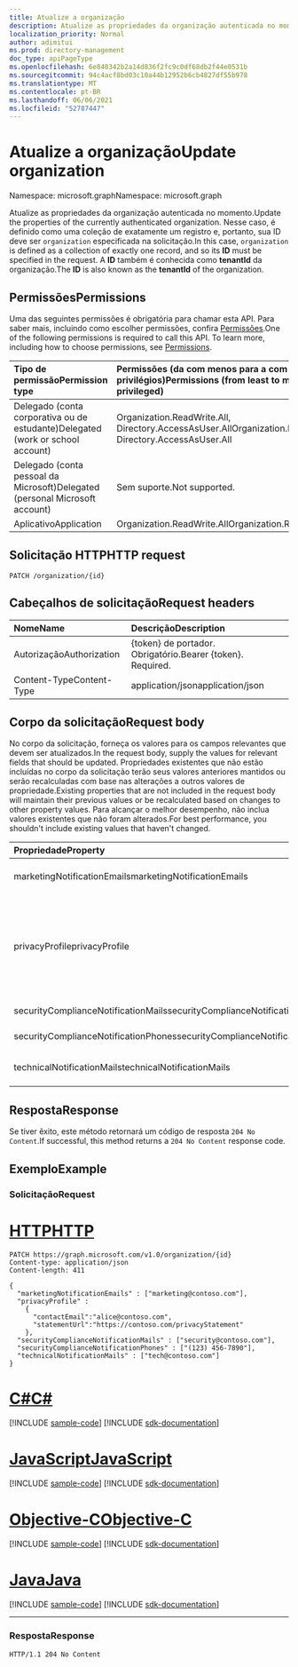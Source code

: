 ```yaml
---
title: Atualize a organização
description: Atualize as propriedades da organização autenticada no momento.
localization_priority: Normal
author: adimitui
ms.prod: directory-management
doc_type: apiPageType
ms.openlocfilehash: 6e848342b2a14d836f2fc9c0df68db2f44e0531b
ms.sourcegitcommit: 94c4acf8bd03c10a44b12952b6cb4827df55b978
ms.translationtype: MT
ms.contentlocale: pt-BR
ms.lasthandoff: 06/06/2021
ms.locfileid: "52787447"
---
```

# <a name="update-organization"></a><span data-ttu-id="0e4a8-103">Atualize a organização</span><span class="sxs-lookup"><span data-stu-id="0e4a8-103">Update organization</span></span>

<span data-ttu-id="0e4a8-104">Namespace: microsoft.graph</span><span class="sxs-lookup"><span data-stu-id="0e4a8-104">Namespace: microsoft.graph</span></span>

<span data-ttu-id="0e4a8-105">Atualize as propriedades da organização autenticada no momento.</span><span class="sxs-lookup"><span data-stu-id="0e4a8-105">Update the properties of the currently authenticated organization.</span></span> <span data-ttu-id="0e4a8-106">Nesse caso, é definido como uma coleção de exatamente um registro e, portanto, sua ID deve ser `organization` especificada na  solicitação.</span><span class="sxs-lookup"><span data-stu-id="0e4a8-106">In this case, `organization` is defined as a collection of exactly one record, and so its **ID** must be specified in the request.</span></span>  <span data-ttu-id="0e4a8-107">A **ID** também é conhecida como **tenantId** da organização.</span><span class="sxs-lookup"><span data-stu-id="0e4a8-107">The **ID** is also known as the **tenantId** of the organization.</span></span>

## <a name="permissions"></a><span data-ttu-id="0e4a8-108">Permissões</span><span class="sxs-lookup"><span data-stu-id="0e4a8-108">Permissions</span></span>

<span data-ttu-id="0e4a8-p102">Uma das seguintes permissões é obrigatória para chamar esta API. Para saber mais, incluindo como escolher permissões, confira [Permissões](/graph/permissions-reference).</span><span class="sxs-lookup"><span data-stu-id="0e4a8-p102">One of the following permissions is required to call this API. To learn more, including how to choose permissions, see [Permissions](/graph/permissions-reference).</span></span>

|<span data-ttu-id="0e4a8-111">Tipo de permissão</span><span class="sxs-lookup"><span data-stu-id="0e4a8-111">Permission type</span></span> | <span data-ttu-id="0e4a8-112">Permissões (da com menos para a com mais privilégios)</span><span class="sxs-lookup"><span data-stu-id="0e4a8-112">Permissions (from least to most privileged)</span></span> |
|:--------------------|:---------------------------------------------------------|
|<span data-ttu-id="0e4a8-113">Delegado (conta corporativa ou de estudante)</span><span class="sxs-lookup"><span data-stu-id="0e4a8-113">Delegated (work or school account)</span></span> | <span data-ttu-id="0e4a8-114">Organization.ReadWrite.All, Directory.AccessAsUser.All</span><span class="sxs-lookup"><span data-stu-id="0e4a8-114">Organization.ReadWrite.All, Directory.AccessAsUser.All</span></span>    |
|<span data-ttu-id="0e4a8-115">Delegado (conta pessoal da Microsoft)</span><span class="sxs-lookup"><span data-stu-id="0e4a8-115">Delegated (personal Microsoft account)</span></span> | <span data-ttu-id="0e4a8-116">Sem suporte.</span><span class="sxs-lookup"><span data-stu-id="0e4a8-116">Not supported.</span></span>    |
|<span data-ttu-id="0e4a8-117">Aplicativo</span><span class="sxs-lookup"><span data-stu-id="0e4a8-117">Application</span></span> | <span data-ttu-id="0e4a8-118">Organization.ReadWrite.All</span><span class="sxs-lookup"><span data-stu-id="0e4a8-118">Organization.ReadWrite.All</span></span> |

## <a name="http-request"></a><span data-ttu-id="0e4a8-119">Solicitação HTTP</span><span class="sxs-lookup"><span data-stu-id="0e4a8-119">HTTP request</span></span>

<!-- { "blockType": "ignored" } -->

```http
PATCH /organization/{id}
```

## <a name="request-headers"></a><span data-ttu-id="0e4a8-120">Cabeçalhos de solicitação</span><span class="sxs-lookup"><span data-stu-id="0e4a8-120">Request headers</span></span>

| <span data-ttu-id="0e4a8-121">Nome</span><span class="sxs-lookup"><span data-stu-id="0e4a8-121">Name</span></span>       | <span data-ttu-id="0e4a8-122">Descrição</span><span class="sxs-lookup"><span data-stu-id="0e4a8-122">Description</span></span>|
|:-----------|:----------|
| <span data-ttu-id="0e4a8-123">Autorização</span><span class="sxs-lookup"><span data-stu-id="0e4a8-123">Authorization</span></span>  | <span data-ttu-id="0e4a8-p103">{token} de portador. Obrigatório.</span><span class="sxs-lookup"><span data-stu-id="0e4a8-p103">Bearer {token}. Required.</span></span> |
| <span data-ttu-id="0e4a8-126">Content-Type</span><span class="sxs-lookup"><span data-stu-id="0e4a8-126">Content-Type</span></span>   | <span data-ttu-id="0e4a8-127">application/json</span><span class="sxs-lookup"><span data-stu-id="0e4a8-127">application/json</span></span> |

## <a name="request-body"></a><span data-ttu-id="0e4a8-128">Corpo da solicitação</span><span class="sxs-lookup"><span data-stu-id="0e4a8-128">Request body</span></span>

<span data-ttu-id="0e4a8-129">No corpo da solicitação, forneça os valores para os campos relevantes que devem ser atualizados.</span><span class="sxs-lookup"><span data-stu-id="0e4a8-129">In the request body, supply the values for relevant fields that should be updated.</span></span> <span data-ttu-id="0e4a8-130">Propriedades existentes que não estão incluídas no corpo da solicitação terão seus valores anteriores mantidos ou serão recalculadas com base nas alterações a outros valores de propriedade.</span><span class="sxs-lookup"><span data-stu-id="0e4a8-130">Existing properties that are not included in the request body will maintain their previous values or be recalculated based on changes to other property values.</span></span> <span data-ttu-id="0e4a8-131">Para alcançar o melhor desempenho, não inclua valores existentes que não foram alterados.</span><span class="sxs-lookup"><span data-stu-id="0e4a8-131">For best performance, you shouldn't include existing values that haven't changed.</span></span>

| <span data-ttu-id="0e4a8-132">Propriedade</span><span class="sxs-lookup"><span data-stu-id="0e4a8-132">Property</span></span>     | <span data-ttu-id="0e4a8-133">Tipo</span><span class="sxs-lookup"><span data-stu-id="0e4a8-133">Type</span></span>   |<span data-ttu-id="0e4a8-134">Descrição</span><span class="sxs-lookup"><span data-stu-id="0e4a8-134">Description</span></span>|
|:---------------|:--------|:----------|
|<span data-ttu-id="0e4a8-135">marketingNotificationEmails</span><span class="sxs-lookup"><span data-stu-id="0e4a8-135">marketingNotificationEmails</span></span>|<span data-ttu-id="0e4a8-136">Coleção de cadeias de caracteres</span><span class="sxs-lookup"><span data-stu-id="0e4a8-136">String collection</span></span>|                                        <span data-ttu-id="0e4a8-137">**Anotações**: não anulável.</span><span class="sxs-lookup"><span data-stu-id="0e4a8-137">**Notes**: not nullable.</span></span>            |
|<span data-ttu-id="0e4a8-138">privacyProfile</span><span class="sxs-lookup"><span data-stu-id="0e4a8-138">privacyProfile</span></span>|[<span data-ttu-id="0e4a8-139">privacyProfile</span><span class="sxs-lookup"><span data-stu-id="0e4a8-139">privacyProfile</span></span>](../resources/privacyprofile.md)|<span data-ttu-id="0e4a8-140">O perfil de privacidade de uma organização (definir statementUrl e contactEmail).</span><span class="sxs-lookup"><span data-stu-id="0e4a8-140">The privacy profile of an organization (set statementUrl and contactEmail).</span></span>            |
|<span data-ttu-id="0e4a8-141">securityComplianceNotificationMails</span><span class="sxs-lookup"><span data-stu-id="0e4a8-141">securityComplianceNotificationMails</span></span>|<span data-ttu-id="0e4a8-142">Coleção de cadeias de caracteres</span><span class="sxs-lookup"><span data-stu-id="0e4a8-142">String collection</span></span>||
|<span data-ttu-id="0e4a8-143">securityComplianceNotificationPhones</span><span class="sxs-lookup"><span data-stu-id="0e4a8-143">securityComplianceNotificationPhones</span></span>|<span data-ttu-id="0e4a8-144">Coleção de cadeias de caracteres</span><span class="sxs-lookup"><span data-stu-id="0e4a8-144">String collection</span></span>||
|<span data-ttu-id="0e4a8-145">technicalNotificationMails</span><span class="sxs-lookup"><span data-stu-id="0e4a8-145">technicalNotificationMails</span></span>|<span data-ttu-id="0e4a8-146">Coleção de cadeias de caracteres</span><span class="sxs-lookup"><span data-stu-id="0e4a8-146">String collection</span></span>|                                        <span data-ttu-id="0e4a8-147">**Anotações**: não anulável.</span><span class="sxs-lookup"><span data-stu-id="0e4a8-147">**Notes**: not nullable.</span></span>            |

## <a name="response"></a><span data-ttu-id="0e4a8-148">Resposta</span><span class="sxs-lookup"><span data-stu-id="0e4a8-148">Response</span></span>

<span data-ttu-id="0e4a8-149">Se tiver êxito, este método retornará um código de resposta `204 No Content`.</span><span class="sxs-lookup"><span data-stu-id="0e4a8-149">If successful, this method returns a `204 No Content` response code.</span></span>

## <a name="example"></a><span data-ttu-id="0e4a8-150">Exemplo</span><span class="sxs-lookup"><span data-stu-id="0e4a8-150">Example</span></span>

### <a name="request"></a><span data-ttu-id="0e4a8-151">Solicitação</span><span class="sxs-lookup"><span data-stu-id="0e4a8-151">Request</span></span>


# <a name="http"></a>[<span data-ttu-id="0e4a8-152">HTTP</span><span class="sxs-lookup"><span data-stu-id="0e4a8-152">HTTP</span></span>](#tab/http)
<!-- {
  "blockType": "request",
  "name": "update_organization"
}-->

```http
PATCH https://graph.microsoft.com/v1.0/organization/{id}
Content-type: application/json
Content-length: 411

{
  "marketingNotificationEmails" : ["marketing@contoso.com"],
  "privacyProfile" :
    {
      "contactEmail":"alice@contoso.com",
      "statementUrl":"https://contoso.com/privacyStatement"
    },
  "securityComplianceNotificationMails" : ["security@contoso.com"],
  "securityComplianceNotificationPhones" : ["(123) 456-7890"],
  "technicalNotificationMails" : ["tech@contoso.com"]
}
```
# <a name="c"></a>[<span data-ttu-id="0e4a8-153">C#</span><span class="sxs-lookup"><span data-stu-id="0e4a8-153">C#</span></span>](#tab/csharp)
[!INCLUDE [sample-code](../includes/snippets/csharp/update-organization-csharp-snippets.md)]
[!INCLUDE [sdk-documentation](../includes/snippets/snippets-sdk-documentation-link.md)]

# <a name="javascript"></a>[<span data-ttu-id="0e4a8-154">JavaScript</span><span class="sxs-lookup"><span data-stu-id="0e4a8-154">JavaScript</span></span>](#tab/javascript)
[!INCLUDE [sample-code](../includes/snippets/javascript/update-organization-javascript-snippets.md)]
[!INCLUDE [sdk-documentation](../includes/snippets/snippets-sdk-documentation-link.md)]

# <a name="objective-c"></a>[<span data-ttu-id="0e4a8-155">Objective-C</span><span class="sxs-lookup"><span data-stu-id="0e4a8-155">Objective-C</span></span>](#tab/objc)
[!INCLUDE [sample-code](../includes/snippets/objc/update-organization-objc-snippets.md)]
[!INCLUDE [sdk-documentation](../includes/snippets/snippets-sdk-documentation-link.md)]

# <a name="java"></a>[<span data-ttu-id="0e4a8-156">Java</span><span class="sxs-lookup"><span data-stu-id="0e4a8-156">Java</span></span>](#tab/java)
[!INCLUDE [sample-code](../includes/snippets/java/update-organization-java-snippets.md)]
[!INCLUDE [sdk-documentation](../includes/snippets/snippets-sdk-documentation-link.md)]

---


### <a name="response"></a><span data-ttu-id="0e4a8-157">Resposta</span><span class="sxs-lookup"><span data-stu-id="0e4a8-157">Response</span></span>

<!-- {
  "blockType": "response"
} -->

```http
HTTP/1.1 204 No Content
```

<!-- uuid: 8fcb5dbc-d5aa-4681-8e31-b001d5168d79
2015-10-25 14:57:30 UTC -->
<!-- {
  "type": "#page.annotation",
  "description": "Update organization",
  "keywords": "",
  "section": "documentation",
  "tocPath": "",
  "suppressions": [
  ]
}-->

